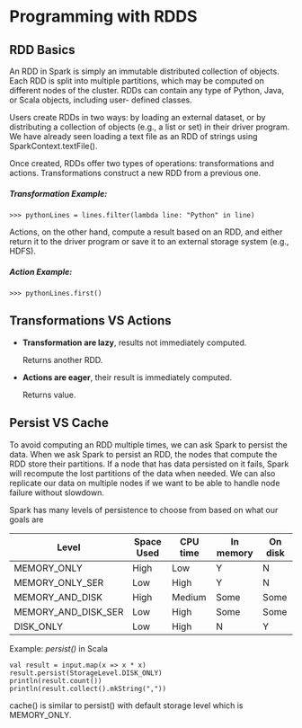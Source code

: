 # Programming with RDDS

## RDD Basics
An RDD in Spark is simply an immutable distributed collection of objects. Each RDD is split into multiple partitions, which may be computed on different nodes of the cluster. RDDs can contain any type of Python, Java, or Scala objects, including user- defined classes.

Users create RDDs in two ways: by loading an external dataset, or by distributing a collection of objects (e.g., a list or set) in their driver program. We have already seen loading a text file as an RDD of strings using SparkContext.textFile().

Once created, RDDs offer two types of operations: transformations and actions. Transformations construct a new RDD from a previous one. 

##### Transformation Example: 

	>>> pythonLines = lines.filter(lambda line: "Python" in line) 

Actions, on the other hand, compute a result based on an RDD, and either return it to the driver program or save it to an external storage system (e.g., HDFS). 

##### Action Example:

	>>> pythonLines.first()

## Transformations VS Actions
* **Transformation are lazy**, results not immediately computed.
	
	Returns another RDD.
* **Actions are eager**, their result is immediately computed. 

	Returns value.

## Persist VS Cache
To avoid computing an RDD multiple times, we can ask Spark to persist the data. When we ask Spark to persist an RDD, the nodes that compute the RDD store their partitions. If a node that has data persisted on it fails, Spark will recompute the lost partitions of the data when needed. We can also replicate our data on multiple nodes if we want to be able to handle node failure without slowdown. 
	
Spark has many levels of persistence to choose from based on what our goals are

| Level               | Space Used | CPU time | In memory | On disk |
|---------------------|------------|----------|-----------|---------|
| MEMORY_ONLY         | High       | Low      | Y         | N       |
| MEMORY_ONLY_SER     | Low        | High     | Y         | N       |
| MEMORY_AND_DISK     | High       | Medium   | Some      | Some    |
| MEMORY_AND_DISK_SER | Low        | High     | Some      | Some    |
| DISK_ONLY           | Low        | High     | N         | Y       |


Example: *persist()* in Scala

	val result = input.map(x => x * x)
	result.persist(StorageLevel.DISK_ONLY)
	println(result.count()) 	
	println(result.collect().mkString(","))
	
cache() is similar to persist() with default storage level which is MEMORY_ONLY.

